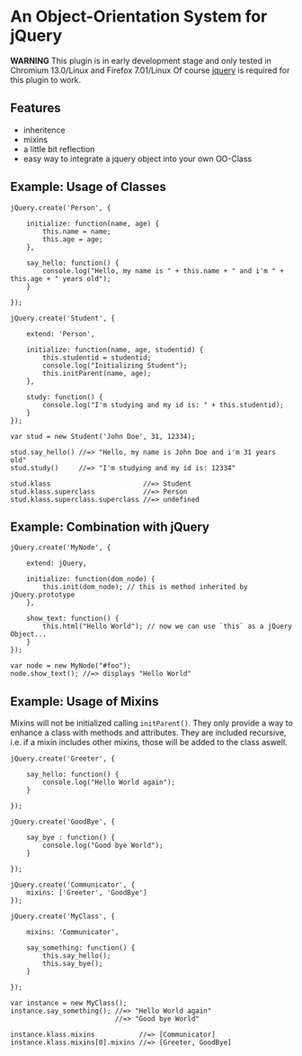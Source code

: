 An Object-Orientation System for jQuery
=======================================

**WARNING** This plugin is in early development stage and only tested in Chromium 13.0/Linux and Firefox 7.01/Linux
Of course [jquery](http://jQuery.com) is required for this plugin to work.

Features
--------

  - inheritence
  - mixins
  - a little bit reflection
  - easy way to integrate a jquery object into your own OO-Class


Example: Usage of Classes
-------------------------

    jQuery.create('Person', {

        initialize: function(name, age) {
            this.name = name;
            this.age = age;
        },
  
        say_hello: function() {
            console.log("Hello, my name is " + this.name + " and i'm " + this.age + " years old");  
        }

    });

    jQuery.create('Student', {
  
        extend: 'Person',
      
        initialize: function(name, age, studentid) {
            this.studentid = studentid;
            console.log("Initializing Student");
            this.initParent(name, age);          
        },

        study: function() {
            console.log("I'm studying and my id is: " + this.studentid);
        }
    });

    var stud = new Student('John Doe', 31, 12334);

    stud.say_hello() //=> "Hello, my name is John Doe and i'm 31 years old"
    stud.study()     //=> "I'm studying and my id is: 12334"

    stud.klass                       //=> Student
    stud.klass.superclass            //=> Person
    stud.klass.superclass.superclass //=> undefined


Example: Combination with jQuery
--------------------------------

    jQuery.create('MyNode', {

        extend: jQuery,

        initialize: function(dom_node) {
            this.init(dom_node); // this is method inherited by jQuery.prototype
        },
  
        show_text: function() {
            this.html("Hello World"); // now we can use `this` as a jQuery Object...
        }
    });

    var node = new MyNode("#foo");
    node.show_text(); //=> displays "Hello World"


Example: Usage of Mixins
------------------------
Mixins will not be initialized calling `initParent()`. They only provide a way to enhance a class
with methods and attributes. They are included recursive, i.e. if a mixin includes other mixins, those
will be added to the class aswell.

    jQuery.create('Greeter', {

        say_hello: function() {
            console.log("Hello World again");
        }

    });
    
    jQuery.create('GoodBye', {

        say_bye : function() {
            console.log("Good bye World");
        }

    });

    jQuery.create('Communicator', {
        mixins: ['Greeter', 'GoodBye']
    });

    jQuery.create('MyClass', {

        mixins: 'Communicator',

        say_something: function() {
            this.say_hello();
            this.say_bye();
        }

    });

    var instance = new MyClass();
    instance.say_something(); //=> "Hello World again"
                              //=> "Good bye World"

    instance.klass.mixins           //=> [Communicator]
    instance.klass.mixins[0].mixins //=> [Greeter, GoodBye]
